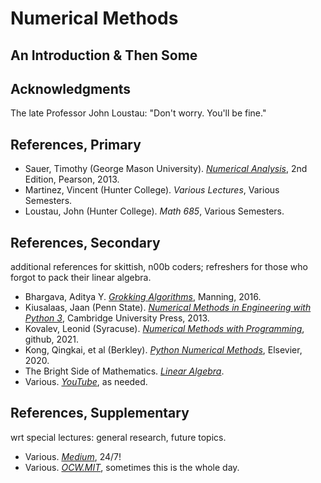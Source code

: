 # Numerical Methods
## An Introduction & Then Some


## Acknowledgments
The late Professor John Loustau: "Don't worry. You'll be fine."


## References, Primary
* Sauer, Timothy (George Mason University). <i>[Numerical Analysis](https://www.pearson.com/en-gb/subject-catalog/p/numerical-analysis-pearson-new-international-edition/P200000005356/9781292036748)</i>, 2nd Edition, Pearson, 2013.
* Martinez, Vincent (Hunter College). <i>Various Lectures</i>, Various Semesters.
* Loustau, John (Hunter College). <i>Math 685</i>, Various Semesters.


## References, Secondary
additional references for skittish, n00b coders; refreshers for those who forgot to pack their linear algebra.
* Bhargava, Aditya Y. <i>[Grokking Algorithms](https://www.manning.com/books/grokking-algorithms/)</i>, Manning, 2016.
* Kiusalaas, Jaan (Penn State). <i>[Numerical Methods in Engineering with Python 3](https://ia902301.us.archive.org/2/items/c-36_20211010/C36.pdf)</i>, Cambridge University Press, 2013.
* Kovalev, Leonid (Syracuse). <i>[Numerical Methods with Programming](https://drlvk.github.io/nm/frontmatter.html)</i>, github, 2021.
* Kong, Qingkai, et al (Berkley). <i>[Python Numerical Methods](https://pythonnumericalmethods.studentorg.berkeley.edu/notebooks/Index.html)</i>, Elsevier, 2020.
* The Bright Side of Mathematics. <i>[Linear Algebra](https://www.youtube.com/watch?v=x2cYoSPGz3o&list=PLBh2i93oe2quLc5zaxD0WHzQTGrXMwAI6)</i>.
* Various. <i>[YouTube](https://www.youtube.com/results?search_query=numerical++methods)</i>, as needed.


## References, Supplementary
wrt special lectures: general research, future topics.
* Various. <i>[Medium](https://medium.com/?tag=everything)</i>, 24/7!
* Various. <i>[OCW.MIT](https://ocw.mit.edu/search/?q=numerical+methods)</i>, sometimes this is the whole day.
